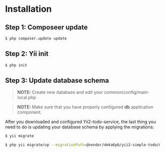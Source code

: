 Installation
============

Step 1: Composeer update
------------------------------

```bash
$ php composer.update update
```

Step 2: Yii init
------------------------------

```bash
$ php init
```

Step 3: Update database schema
------------------------------

> **NOTE:** Create new database and edit your common/config/main-local.php

> **NOTE:** Make sure that you have properly configured **db** application component.

After you downloaded and configured Yii2-todo-service, the last thing you need to do is updating your database schema by
applying
the migrations:

```bash
$ yii migrate
```
```bash
$ php yii migrate/up --migrationPath=@vendor/deka6pb/yii2-simple-todo/migrations
```